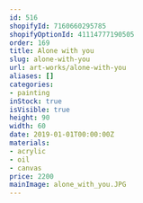 ```yaml
---
id: 516
shopifyId: 7160660295785
shopifyOptionId: 41114777190505
order: 169
title: Alone with you
slug: alone-with-you
url: art-works/alone-with-you
aliases: []
categories:
- painting
inStock: true
isVisible: true
height: 90
width: 60
date: 2019-01-01T00:00:00Z
materials:
- acrylic
- oil
- canvas
price: 2200
mainImage: alone_with_you.JPG
---
```

